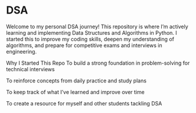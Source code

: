 # DSA
Welcome to my personal DSA journey!
This repository is where I’m actively learning and implementing Data Structures and Algorithms in Python. I started this to improve my coding skills, deepen my understanding of algorithms, and prepare for competitive exams and interviews in engineering.

Why I Started This Repo
To build a strong foundation in problem-solving for technical interviews

To reinforce concepts from daily practice and study plans

To keep track of what I’ve learned and improve over time

To create a resource for myself and other students tackling DSA
